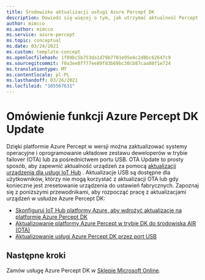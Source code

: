 ```yaml
---
title: Środowisko aktualizacji usługi Azure Percept DK
description: Dowiedz się więcej o tym, jak utrzymać aktualność Percept na platformie Azure
author: mimcco
ms.author: mimcco
ms.service: azure-percept
ms.topic: conceptual
ms.date: 03/24/2021
ms.custom: template-concept
ms.openlocfilehash: 1f09bc5b753da1d79b7701e95e4c2d8bc62647c9
ms.sourcegitcommit: f0a3ee8ff77ee89f83b69bc30cb87caa80f1e724
ms.translationtype: MT
ms.contentlocale: pl-PL
ms.lasthandoff: 03/26/2021
ms.locfileid: "105567631"
---
```

# <a name="azure-percept-dk-update-experience-overview"></a>Omówienie funkcji Azure Percept DK Update

Dzięki platformie Azure Percept w wersji można zaktualizować systemy operacyjne i oprogramowanie układowe zestawu deweloperów w trybie failover (OTA) lub za pośrednictwem portu USB. OTA Update to prosty sposób, aby zapewnić aktualność urządzeń za pomocą [aktualizacji urządzenia dla usługi IoT Hub](https://docs.microsoft.com/azure/iot-hub-device-update/) . Aktualizacje USB są dostępne dla użytkowników, którzy nie mogą korzystać z aktualizacji OTA lub gdy konieczne jest zresetowanie urządzenia do ustawień fabrycznych. Zapoznaj się z poniższymi przewodnikami, aby rozpocząć pracę z aktualizacjami urządzeń w usłudze Azure Percept DK:

- [Skonfiguruj IoT Hub platformy Azure, aby wdrożyć aktualizacje na platformie Azure Percept DK](./how-to-set-up-over-the-air-updates.md)
- [Aktualizowanie platformy Azure Percept w trybie DK do środowiska AIR (OTA)](./how-to-update-over-the-air.md)
- [Aktualizowanie usługi Azure Percept DK przez port USB](./how-to-update-via-usb.md)

## <a name="next-steps"></a>Następne kroki

Zamów usługę Azure Percept DK w [Sklepie Microsoft Online](https://go.microsoft.com/fwlink/p/?LinkId=2155270).